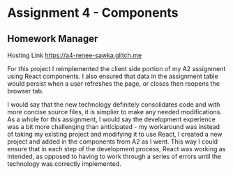 Assignment 4 - Components
===

## Homework Manager

Hosting Link https://a4-renee-sawka.glitch.me

For this project I reimplemented the client side portion of my A2 assignment using React components. I also ensured that data in the assignment table would persist when a user refreshes the page, or closes then reopens the browser tab.

I would say that the new technology definitely consolidates code and with more concise source files, it is simplier to make any needed modifications. As a whole for this assignment, I would say the development experience was a bit more challenging than anticipated - my workaround was instead of taking my existing project and modifying it to use React, I created a new project and added in the components from A2 as I went. This way I could ensure that in each step of the development process, React was working as intended, as opposed to having to work through a series of errors until the technology was correctly implemented. 
